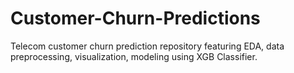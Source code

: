 # Customer-Churn-Predictions
Telecom customer churn prediction repository featuring EDA, data preprocessing, visualization, modeling using XGB Classifier.
